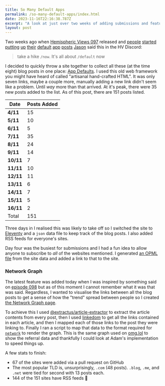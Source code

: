 ```yaml
---
title: So Many Default Apps
permalink: /so-many-default-apps/index.html
date: 2023-11-16T22:16:38.787Z
excerpt: "A look at just over two weeks of adding submissions and features to the default apps website"
layout: post
---
```


Two weeks ago when [Hemispheric Views 097](https://listen.hemisphericviews.com/097) released and [people](https://gabz.blog/2023/11/03/my-defaults.html) [started](https://rknight.me/app-defaults/) [putting](https://maique.eu/2023/11/03/defaults.html) [up](https://lmika.org/2023/11/04/defaults.html) [their](https://alpine.weblog.lol/2023/11/the-defaults) [default](https://canion.blog/2023/11/04/duel-of-the.html) [app](https://www.andycarolan.com/appdefaults) [posts](https://mb.esamecar.net/2023/11/04/app-defaults.html) [Jason](https://grepjason.sh/) said this in the HV Discord:

> take a hike `/now`. It's all about `/default` now

I decided to quickly throw a site together to collect all these (at the time eight) blog posts in one place: [App Defaults](https://defaults.rknight.me/). I used this old web framework you might have heard of called "artisanal hand-crafted HTML". It was only seven links, maybe a couple more, manually adding a new link didn't seem like a problem. Until _way_ more than that arrived. At it's peak, there were 35 new posts added to the list. As of this post, there are 151 posts listed.

|**Date**|**Posts Added**|
|---|---|
|**4/11**|15|
|**5/11**|10|
|**6/11**|5|
|**7/11**|35|
|**8/11**|24|
|**9/11**|14|
|**10/11**|7|
|**11/11**|10|
|**12/11**|11|
|**13/11**|6|
|**14/11**|7|
|**15/11**|5|
|**16/11**|2|
|Total|151|

Three days in I realised this was likely to take off so I switched the site to [Eleventy](https://11ty.dev) and a `json` data file to keep track of the blog posts. I also added RSS feeds for everyone's sites.

Day four was the busiest for submissions and I had a fun idea to allow anyone to subscribe to _all_ of the websites mentioned. I generated [an OPML file](https://github.com/rknightuk/app-defaults/blob/main/opml.njk) from the site data and added a link to that to the site.
### Network Graph

The latest feature was added today when I was inspired by something said on [episode 098](https://listen.hemisphericviews.com/098) but as of this moment I cannot remember what it was that was said. Regardless, I wanted to visualise the links between all the blog posts to get a sense of how the "trend" spread between people so I created [the Network Graph page](https://defaults.rknight.me/network/). 

To achieve this I used [@extractus/article-extractor](https://github.com/extractus/article-extractor) to extract the article contents from every post, then I used [linkedom](https://github.com/WebReflection/linkedom) to get all the links contained in each article, and then I mapped each of those links to the post they were linking to. Finally I ran a script to map that data to the format required for [`network`](https://visjs.github.io/vis-network/docs/network/index.html) to render the graph. This is the same graph used on [omg.lol](https://home.omg.lol/referred-by/robb) to show the referral data and thankfully I could look at Adam's implementation to speed things up.

A few stats to finish:

- 67 of the sites were added via a pull request on GitHub
- The most popular TLD is, unsurprisingly, `.com` (48 posts). `.blog`, `.me`, and `.net` were tied for second with 13 posts each.
- 144 of the 151 sites have RSS feeds 🙌